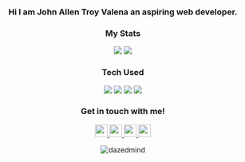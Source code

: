 <div align=center>
  <h3 color=333333>Hi I am John Allen Troy Valena an aspiring web developer.</3>
</div>

<div align=center>
<h3>My Stats</h3>
<img src="https://github-readme-stats.vercel.app/api?username=dazedmind&show_icons=true&hide=prs,issues&theme=gruvbox&bg_color=111111&hide_border=true">
<img src="https://github-readme-stats.vercel.app/api/top-langs/?username=dazedmind&show_icons=true&theme=gruvbox&include_all_commits=true&layout=compact&hide_border=true&bg_color=111111">
</div>

<div align=center>
  <h3>Tech Used</h3>
  <img src="https://img.shields.io/badge/OS-ZorinOs-informational?style=flat&logo=linux&logoColor=white&color=d3a04d&labelColor=333333">
  <img src="https://img.shields.io/badge/Shell-Bash-informational?style=flat&logo=gnu-bash&logoColor=white&color=d3a04d&labelColor=333333">
  <img src="https://img.shields.io/badge/Code-JS-informational?style=flat&logo=javascript&logoColor=white&color=d3a04d&labelColor=333333">
  <img src="https://img.shields.io/badge/Editor-Code-informational?style=flat&logo=visual%20studio%20code&logoColor=white&color=d3a04d&labelColor=333333">
</div>

<h3 align="center">Get in touch with me!</h3>
<p align="center">
   <a href="https://instagram.com/dazedmnd">
      <img src="https://img.shields.io/badge/dazedmind-%23E4405F.svg?style=for-the-badge&logo=Instagram&logoColor=white" height="25" />
   </a>
   <a href="https://twitter.com/dazedmnd">
      <img src="https://img.shields.io/badge/dazedmnd-%231DA1F2.svg?style=for-the-badge&logo=Twitter&logoColor=white" height="25" />
   </a>
   <a href="https://linkedin.com/in/johnallenvalena">
      <img src="https://img.shields.io/badge/johnallenvalena-%230077B5.svg?style=for-the-badge&logo=linkedin&logoColor=white" height="25" />
   </a>
   <a href="https://facebook.com/troivalena">
      <img src="https://img.shields.io/badge/John Allen-%231877F2.svg?style=for-the-badge&logo=Facebook&logoColor=white" height="25" />
   </a>
</p>

<p align="center"> <img src="https://komarev.com/ghpvc/?username=dazedmind&label=Profile%20views&color=333333&style=flat" alt="dazedmind" /> </p>

